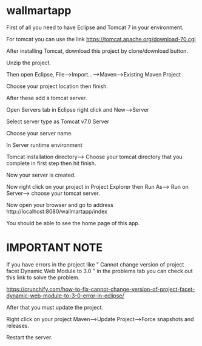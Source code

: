 # wallmartapp

First of all you need to have Eclipse and Tomcat 7 in your environment.

For tomcat you can use the link https://tomcat.apache.org/download-70.cgi

After installing Tomcat, download this project by clone/download button.

Unzip the project.

Then open Eclipse, File-->Import...-->Maven-->Existing Maven Project

Choose your project location then finish.

After these add a tomcat server.

Open Servers tab in Eclipse right click and New-->Server

Select server type as Tomcat v7.0 Server

Choose your server name.

In Server runtime environment

Tomcat installation directory--> Choose your tomcat directory that you complete in first step then hit finish.

Now your server is created.

Now right click on your project in Project Explorer then Run As--> Run on Server--> choose your tomcat server.

Now open your browser and go to address http://localhost:8080/wallmartapp/index

You should be able to see the home page of this app.

# IMPORTANT NOTE

If you have errors in the project like " Cannot change version of project facet Dynamic Web Module to 3.0 " in the problems tab you can check out this link to solve the problem.

https://crunchify.com/how-to-fix-cannot-change-version-of-project-facet-dynamic-web-module-to-3-0-error-in-eclipse/

After that you must update the project.

Right click on your project Maven-->Update Project-->Force snapshots and releases.

Restart the server.
